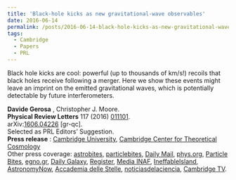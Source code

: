```yaml
---
title: 'Black-hole kicks as new gravitational-wave observables'
date: 2016-06-14
permalink: /posts/2016-06-14-black-hole-kicks-as-new-gravitational-wave-observables
tags:
  - Cambridge
  - Papers
  - PRL
---
```


Black hole kicks are cool: powerful (up to thousands of km/s!) recoils that black holes receive following a merger. Here we show these events might leave an imprint on the emitted gravitational waves, which is potentially detectable by future interferometers.

**Davide Gerosa** , Christopher J. Moore.  
**Physical Review Letters** 117 (2016) [011101](<http://journals.aps.org/prl/abstract/10.1103/PhysRevLett.117.011101>).  
arXiv:[1606.04226](<http://arxiv.org/abs/arXiv:1606.04226>) [gr-qc].  
Selected as PRL Editors’ Suggestion.  
**Press release** : [Cambridge University](<http://www.cam.ac.uk/research/news/using-gravitational-waves-to-catch-runaway-black-holes> "Go to http://www.cam.ac.uk/research/news/new-insights-found-in-black-hole-collisions/"), [Cambridge Center for Theoretical Cosmology](<http://www.ctc.cam.ac.uk/news/160701_newsitem.php> "Go to http://www.ctc.cam.ac.uk/news/150330_newsitem.php/")  
Other press coverage: [astrobites](<https://astrobites.org/2018/03/08/recoil-detectives-searching-for-black-hole-kicks-using-gravitational-waves/>), [particlebites](<https://particlebites.com/?p=3851>), [Daily Mail](<http://www.dailymail.co.uk/sciencetech/article-3667677/Gravitational-waves-help-astronomers-hunt-rogue-runaway-black-holes-rampage-intergalactic-space.html> "Go to http://www.sciencedaily.com/releases/2015/02/150226110448.htm"), [phys.org](<http://phys.org/news/2016-06-gravitational-runaway-black-holes.html> "Go to http://phys.org/news/2015-02-insight-black-hole-collisions.html"), [Particle Bites](<http://www.particlebites.com/?p=3851>), [egno.gr](<http://egno.gr/2016/06/varitika-kimata-nea-methodos-chrisimopoioi-ta-varitika-kimata-gia-na-sillavoi-diafevgouses-mavres-tripes/>), [Daily Galaxy](<http://www.dailygalaxy.com/my_weblog/2016/06/interstellar-monsters-supermassive-black-holes-detected-ejected-from-their-galaxy.html>), [Register](<http://www.theregister.co.uk/2016/07/01/black_hole_super_kicks_now_detectable/>), [Media INAF](<http://www.media.inaf.it/2016/07/01/buchi-neri-fuggitivi/> "Go to http://www.media.inaf.it/2015/02/27/levoluzione-di-una-binaria-di-buchi-neri/"), [IneffableIsland](<http://www.ineffableisland.com/2016/07/superkicks-heading-where-runaway-black.html>), [AstronomyNow](<http://astronomynow.com/2016/07/04/using-gravitational-waves-to-catch-runaway-intergalactic-black-holes/>), [Accademia delle Stelle](<https://www.accademiadellestelle.org/buchi-neri-in-fuga/>), [noticiasdelaciencia](<http://noticiasdelaciencia.com/not/20247/nueva-tecnica-para-detectar-agujeros-negros-errantes-mediante-ondas-gravitacionales/>), [Cambridge TV](<http://www.cambridge-tv.co.uk/davide-gerosa-black-holes/>).

